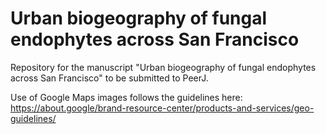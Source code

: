 # Urban biogeography of fungal endophytes across San Francisco

Repository for the manuscript "Urban biogeography of fungal endophytes across San Francisco" to be submitted to PeerJ.

Use of Google Maps images follows the guidelines here:
https://about.google/brand-resource-center/products-and-services/geo-guidelines/